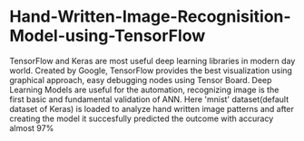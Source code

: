 # Hand-Written-Image-Recognisition-Model-using-TensorFlow
TensorFlow and Keras are most useful deep learning libraries in modern day world. Created by Google, TensorFlow provides the best visualization using graphical approach, easy debugging nodes using Tensor Board. 
Deep Learning Models are useful for the automation, recognizing image is the first basic and fundamental validation of ANN. Here 'mnist' dataset(default dataset of Keras) is loaded to analyze hand written image patterns and after creating the model it succesfully predicted the outcome with accuracy almost 97%
